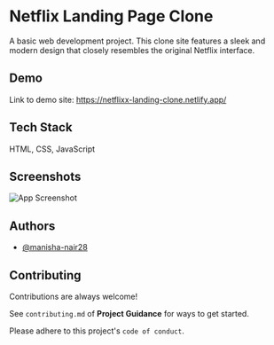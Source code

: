 
# Netflix Landing Page Clone

A basic web development project. This clone site features a sleek and modern design that closely resembles the original Netflix interface.


## Demo

Link to demo site: https://netflixx-landing-clone.netlify.app/


## Tech Stack

HTML, CSS, JavaScript




## Screenshots

![App Screenshot](https://via.placeholder.com/468x300?text=App+Screenshot+Here)


## Authors

- [@manisha-nair28](https://github.com/manisha-nair28)


## Contributing

Contributions are always welcome!

See `contributing.md` of **Project Guidance**  for ways to get started.

Please adhere to this project's `code of conduct`.

